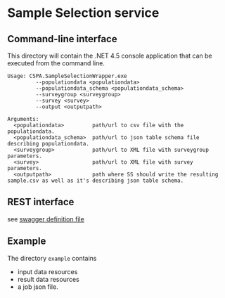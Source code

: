 # Sample Selection service

## Command-line interface
This directory will contain the .NET 4.5 console application that can be executed from the command line.

```
Usage: CSPA.SampleSelectionWrapper.exe 
         --populationdata <populationdata>
         --populationdata_schema <populationdata_schema>
         --surveygroup <surveygroup>
         --survey <survey>
		 --output <outputpath>

Arguments:
  <populationdata>         path/url to csv file with the populationdata.
  <populationdata_schema>  path/url to json table schema file describing populationdata.
  <surveygroup>            path/url to XML file with surveygroup parameters.
  <survey>                 path/url to XML file with survey parameters.
  <outputpath>             path where SS should write the resulting sample.csv as well as it's describing json table schema.
```

## REST interface

see [swagger definition file](./swagger.yaml)

## Example

The directory `example` contains
- input data resources
- result data resources
- a job json file.
